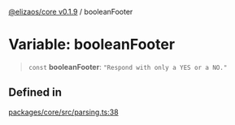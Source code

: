 [@elizaos/core v0.1.9](../index.md) / booleanFooter

# Variable: booleanFooter

> `const` **booleanFooter**: `"Respond with only a YES or a NO."`

## Defined in

[packages/core/src/parsing.ts:38](https://github.com/abilmansuryeshmuratov/tutorial_agent/blob/main/packages/core/src/parsing.ts#L38)
